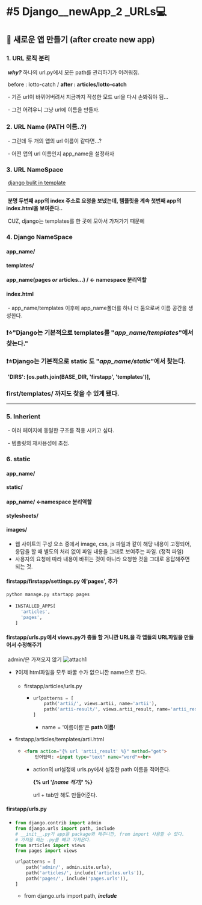 # #5 Django__newApp_2 _URLs:computer:



## 🐝 새로운 앱 만들기 (after create new app)

### 	1. URL 로직 분리

​		***why?*** 하나의 url.py에서 모든 path를 관리하기가 어려워짐.

​		before : lotto-catch / **after : articles/lotto-catch**

​		- 기존 url이 바뀌어버려서 지금까지 작성한 모드 url을 다시 손봐줘야 됨...

​		- 그건 어려우니 그냥 url에 이름을 만들자.

### 	

### 	2. URL Name (PATH 이름..?)

​			- 그런데 두 개의 앱의 url 이름이 같다면...?

​			- 어떤 앱의 url  이름인지 app_name을 설정하자

### 	

### 	3. URL NameSpace

​			[django bulit in template](https://docs.djangoproject.com/en/3.0/ref/templates/builtins/)





<hr>

​	 **분명 두번째 app의 index 주소로 요청을 보냈는데, 템플릿을 계속 첫번째 app의 index.html을 보여준다..**

​	CUZ, django는 templates를 한 곳에 모아서 가져가기 때문에

### 	4. Django NameSpace

#### 			app_name/

####  					templates/

#### 							app_name(pages *or* articles...) / <- namespace 분리역할

#### 									index.html

​		- app_name/templates 이후에 app_name폴더를 하나 더 둠으로써 이름 공간을 생성한다.

### 	❗️⭐️"Django는 기본적으로 templates를 "*app_name/templates*"에서 찾는다."

### 	❗️⭐️Django는 기본적으로 static 도 "*app_name/static*"에서 찾는다.

​		**'DIRS': [os.path.join(BASE_DIR, 'firstapp', 'templates')],**

### 	first/templates/ 까지도 찾을 수 있게 됐다.





<hr>

### 		5. Inherient 

​		- 여러 페이지에 동일한 구조를 적용 시키고 싶다.

​		- 템플릿의 재사용성에 초점.

### 	



### 	6. static

#### 		app_name/

#### 			static/

#### 				app_name/ <-namespace 분리역할

#### 					stylesheets/

#### 					images/

* 웹 사이트의 구성 요소 중에서 image, css, js 파일과 같이 해당 내용이 고정되어, 응답을 할 때 별도의 처리 없이 파일 내용을 그대로 보여주는 파일. (정적 파일)
* 사용자의 요청에 따라 내용이 바뀌는 것이 아니라 요청한 것을 그대로 응답해주면 되는 것.









####  firstapp/firstapp/settings.py 에'pages', 추가

```
python manage.py startapp pages
```

* ```python
  INSTALLED_APPS[
    'articles',
    'pages',
  ]
  ```









#### firstapp/urls.py에서 views.py가 충돌 할 거니깐 URL을 각 앱들의 URL파일을 만들어서 수정해주기

​	admin/은 가져오지 않기	![attach1](https://user-images.githubusercontent.com/58539681/84569923-fabb5e00-adc4-11ea-8485-04e60eabf4a7.png)


  * ❓이제 html파일을 모두 바꿀 수가 없으니깐 name으로 한다.

    * firstapp/articles/urls.py

      * ```python
        urlpatterns = [
            path('artii/', views.artii, name='artii'),
            path('artii-result/', views.artii_result, name='artii_result'),
        ]
        ```

        * name = '이름이름'은 **path 이름**!



* firstapp/articles/templates/artii.html

  * ```html
    <form action="{% url 'artii_result' %}" method="get">
        단어입력: <input type="text" name="word"><br>
    ```

    * action의 url설정에  urls.py에서 설정한 path 이름을 적어준다. 

      **{% url '*[name 적기]*' %}**

      url + tab만 해도 만들어준다.





 #### firstapp/urls.py

* ```python
  from django.contrib import admin
  from django.urls import path, include
  # __init__.py가 app을 package화 해주니깐, from import 사용할 수 있다.
  # 가져올 때는 .py를 빼고 가져온다.
  from articles import views 
  from pages import views 
  
  urlpatterns = [
      path('admin/', admin.site.urls),
      path('articles/', include('articles.urls')),
      path('pages/', include('pages.urls')),
  ]
  ```

  * from django.urls import path, ***include***


